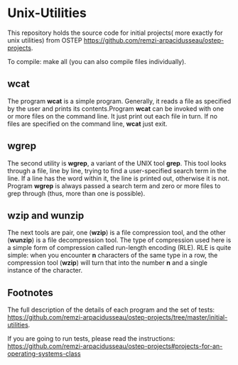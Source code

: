 # Unix-Utilities
This repository holds the source code for initial projects( more exactly for unix utilities) from OSTEP https://github.com/remzi-arpacidusseau/ostep-projects.

To compile: make all (you can also compile files individually).

## wcat
The program **wcat** is a simple program. Generally, it reads a file as specified by the user and prints its contents.Program **wcat** can be invoked with one or more files on the command line. It just print out each file in turn. If no files are specified on the command line, **wcat** just exit.
## wgrep
The second utility is **wgrep**, a variant of the UNIX tool **grep**. This tool looks through a file, line by line, trying to find a user-specified search term in the line. If a line has the word within it, the line is printed out, otherwise it is not. Program **wgrep** is always passed a search term and zero or more files to grep through (thus, more than one is possible). 
## wzip and wunzip
The next tools are pair, one (**wzip**) is a file compression tool, and the other (**wunzip**) is a file decompression tool. The type of compression used here is a simple form of compression called run-length encoding (RLE). RLE is quite simple: when you encounter **n** characters of the same type in a row, the compression tool (**wzip**) will turn that into the number **n** and a single instance of the character.
## Footnotes
The full description of the details of each program and the set of tests: https://github.com/remzi-arpacidusseau/ostep-projects/tree/master/initial-utilities.

If you are going to run tests, please read the instructions: https://github.com/remzi-arpacidusseau/ostep-projects#projects-for-an-operating-systems-class
